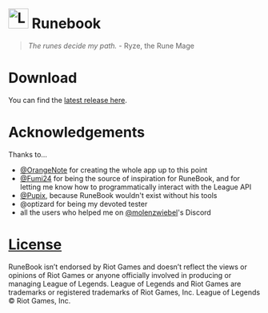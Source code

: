 # <img src="https://raw.githubusercontent.com/Soundofdarkness/Runebook/master/img/logo.png" width="40" height="40" alt="Logo"> Runebook
> *The runes decide my path.* - Ryze, the Rune Mage

# Download
You can find the [latest release here](https://github.com/Soundofdarkness/RuneBook/releases/latest).  

# Acknowledgements
Thanks to...
- [@OrangeNote](https://github.com/OrangeNote) for creating the whole app up to this point
- [@Fumi24](https://github.com/Fumi24) for being the source of inspiration for RuneBook, and for letting me know how to programmatically interact with the League API  
- [@Pupix](https://github.com/Pupix), because RuneBook wouldn't exist without his tools  
- @optizard for being my devoted tester 
- all the users who helped me on [@molenzwiebel](https://github.com/molenzwiebel)'s Discord  

# [License](https://github.com/Soundofdarkness/RuneBook/tree/master/LICENSE)
RuneBook isn’t endorsed by Riot Games and doesn’t reflect the views or opinions of Riot Games or anyone officially involved in producing or managing League of Legends. League of Legends and Riot Games are trademarks or registered trademarks of Riot Games, Inc. League of Legends © Riot Games, Inc.
